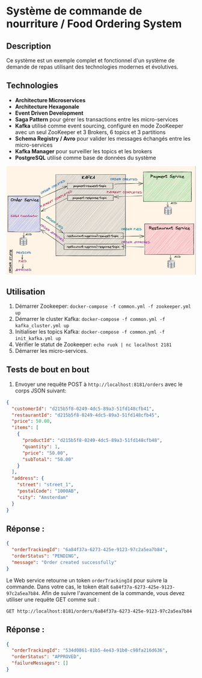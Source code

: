 # Système de commande de nourriture / Food Ordering System

## Description

Ce système est un exemple complet et fonctionnel d'un système de demande de repas utilisant des technologies modernes et évolutives.

## Technologies

- **Architecture Microservices**
- **Architecture Hexagonale**
- **Event Driven Development**
- **Saga Pattern** pour gérer les transactions entre les micro-services
- **Kafka** utilisé comme event sourcing, configuré en mode ZooKeeper avec un seul ZooKeeper et 3 Brokers, 6 topics et 3 partitions
- **Schema Registry / Avro** pour valider les messages échangés entre les micro-services
- **Kafka Manager** pour surveiller les topics et les brokers
- **PostgreSQL** utilisé comme base de données du système

![Architecture de l'application](https://raw.githubusercontent.com/selbokhari/food-ordering-system/main/architecture.png)

## Utilisation

1. Démarrer Zookeeper: `docker-compose -f common.yml -f zookeeper.yml up`
2. Démarrer le cluster Kafka: `docker-compose -f common.yml -f kafka_cluster.yml up`
3. Initialiser les topics Kafka: `docker-compose -f common.yml -f init_kafka.yml up`
4. Vérifier le statut de Zookeeper: `echo ruok | nc localhost 2181`
5. Démarrer les micro-services.

## Tests de bout en bout

1. Envoyer une requête POST à `http://localhost:8181/orders` avec le corps JSON suivant:

```json
{
  "customerId": "d215b5f8-0249-4dc5-89a3-51fd148cfb41",
  "restaurantId": "d215b5f8-0249-4dc5-89a3-51fd148cfb45",
  "price": 50.00,
  "items": [
    {
      "productId": "d215b5f8-0249-4dc5-89a3-51fd148cfb48",
      "quantity": 1,
      "price": "50.00",
      "subTotal": "50.00"
    }
  ],
  "address": {
    "street": "street_1",
    "postalCode": "1000AB",
    "city": "Amsterdam"
  }
}

```

## Réponse :

```json
{
  "orderTrackingId": "6a84f37a-6273-425e-9123-97c2a5ea7b84",
  "orderStatus": "PENDING",
  "message": "Order created successfully"
}
```
Le Web service retourne un token `orderTrackingId` pour suivre la commande. Dans votre cas, le token était `6a84f37a-6273-425e-9123-97c2a5ea7b84`.
Afin de suivre l'avancement de la commande, vous devez utiliser une requête GET comme suit :

```
GET http://localhost:8181/orders/6a84f37a-6273-425e-9123-97c2a5ea7b84
```
## Réponse :
```json
{
  "orderTrackingId": "534d0861-81b5-4e43-91b0-c98fa216d636",
  "orderStatus": "APPROVED",
  "failureMessages": []
}
```

